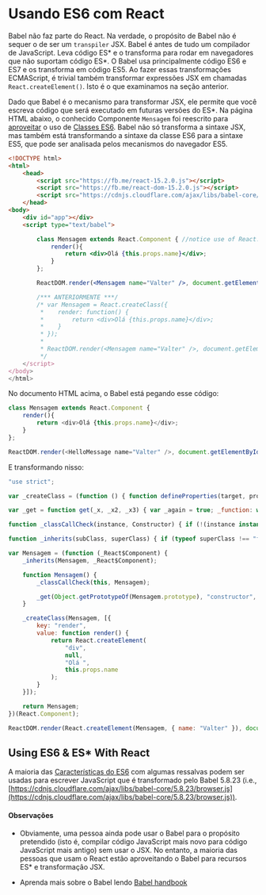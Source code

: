 # Usando ES6 com React
Babel não faz parte do React. Na verdade, o propósito de Babel não é sequer o de ser um `transpiler` JSX. Babel é antes de tudo um compilador de JavaScript. Leva código ES\* e o transforma para rodar em navegadores que não suportam código ES\*. O Babel usa principalmente código ES6 e ES7 e os transforma em código ES5. Ao fazer essas transformações ECMAScript, é trivial também transformar expressões JSX em chamadas `React.createElement()`. Isto é o que examinamos na seção anterior.

Dado que Babel é o mecanismo para transformar JSX, ele permite que você escreva código que será executado em futuras versões do ES\*. Na página HTML abaixo, o conhecido Componente `Mensagem` foi reescrito para [aproveitar](http://babeljs.io/blog/2015/06/07/react-on-es6-plus/) o uso de [Classes ES6](https://github.com/lukehoban/es6features#classes). Babel não só transforma a sintaxe JSX, mas também está transformando a sintaxe da classe ES6 para a sintaxe ES5, que pode ser analisada pelos mecanismos do navegador ES5.


```html
<!DOCTYPE html>
<html>
    <head>
        <script src="https://fb.me/react-15.2.0.js"></script>
        <script src="https://fb.me/react-dom-15.2.0.js"></script>
        <script src="https://cdnjs.cloudflare.com/ajax/libs/babel-core/5.8.23/browser.min.js"></script>
    </head>
<body>
    <div id="app"></div>
    <script type="text/babel">

        class Mensagem extends React.Component { //notice use of React.Component
            render(){
                return <div>Olá {this.props.name}</div>;
            }
        };

        ReactDOM.render(<Mensagem name="Valter" />, document.getElementById('app'));

        /*** ANTERIORMENTE ***/
        /* var Mensagem = React.createClass({
         *    render: function() {
         *        return <div>Olá {this.props.name}</div>;
         *    }
         * });
         *
         * ReactDOM.render(<Mensagem name="Valter" />, document.getElementById('app'));
         */
    </script>
</body>
</html>
```

No documento HTML acima, o Babel está pegando esse código:

```javascript
class Mensagem extends React.Component {
    render(){
        return <div>Olá {this.props.name}</div>;
    }
};

ReactDOM.render(<HelloMessage name="Valter" />, document.getElementById('app'));
```

E transformando nisso:

```javascript
"use strict";

var _createClass = (function () { function defineProperties(target, props) { for (var i = 0; i < props.length; i++) { var descriptor = props[i]; descriptor.enumerable = descriptor.enumerable || false; descriptor.configurable = true; if ("value" in descriptor) descriptor.writable = true; Object.defineProperty(target, descriptor.key, descriptor); } } return function (Constructor, protoProps, staticProps) { if (protoProps) defineProperties(Constructor.prototype, protoProps); if (staticProps) defineProperties(Constructor, staticProps); return Constructor; }; })();

var _get = function get(_x, _x2, _x3) { var _again = true; _function: while (_again) { var object = _x, property = _x2, receiver = _x3; _again = false; if (object === null) object = Function.prototype; var desc = Object.getOwnPropertyDescriptor(object, property); if (desc === undefined) { var parent = Object.getPrototypeOf(object); if (parent === null) { return undefined; } else { _x = parent; _x2 = property; _x3 = receiver; _again = true; desc = parent = undefined; continue _function; } } else if ("value" in desc) { return desc.value; } else { var getter = desc.get; if (getter === undefined) { return undefined; } return getter.call(receiver); } } };

function _classCallCheck(instance, Constructor) { if (!(instance instanceof Constructor)) { throw new TypeError("Cannot call a class as a function"); } }

function _inherits(subClass, superClass) { if (typeof superClass !== "function" && superClass !== null) { throw new TypeError("Super expression must either be null or a function, not " + typeof superClass); } subClass.prototype = Object.create(superClass && superClass.prototype, { constructor: { value: subClass, enumerable: false, writable: true, configurable: true } }); if (superClass) Object.setPrototypeOf ? Object.setPrototypeOf(subClass, superClass) : subClass.__proto__ = superClass; }

var Mensagem = (function (_React$Component) {
    _inherits(Mensagem, _React$Component);

    function Mensagem() {
        _classCallCheck(this, Mensagem);

        _get(Object.getPrototypeOf(Mensagem.prototype), "constructor", this).apply(this, arguments);
    }

    _createClass(Mensagem, [{
        key: "render",
        value: function render() {
            return React.createElement(
                "div",
                null,
                "Olá ",
                this.props.name
            );
        }
    }]);

    return Mensagem;
})(React.Component);

ReactDOM.render(React.createElement(Mensagem, { name: "Valter" }), document.getElementById('app'));
```

## Using ES6 & ES\* With React

A maioria das [Características do ES6](https://github.com/lukehoban/es6features) com algumas ressalvas podem ser usadas para escrever JavaScript que é transformado pelo Babel 5.8.23 (i.e., [https://cdnjs.cloudflare.com/ajax/libs/babel-core/5.8.23/browser.js](https://cdnjs.cloudflare.com/ajax/libs/babel-core/5.8.23/browser.js)).

#### Observações

* Obviamente, uma pessoa ainda pode usar o Babel para o propósito pretendido (isto é, compilar código JavaScript mais novo para código JavaScript mais antigo) sem usar o JSX. No entanto, a maioria das pessoas que usam o React estão aproveitando o Babel para recursos ES\* e transformação JSX.

* Aprenda mais sobre o Babel lendo [Babel handbook](https://github.com/thejameskyle/babel-handbook/blob/master/translations/en/user-handbook.md)